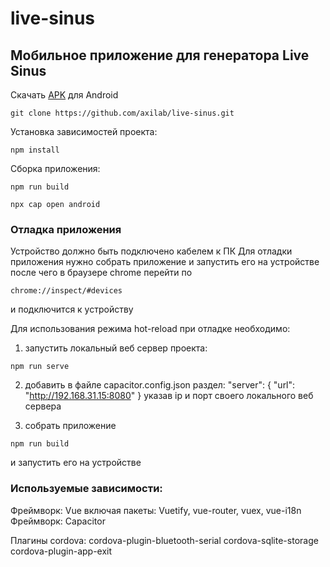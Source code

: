 # live-sinus

## Мобильное приложение для генератора Live Sinus 

Скачать [APK](/android/app/release/app-release.apk) для Android

```
git clone https://github.com/axilab/live-sinus.git
```

Установка зависимостей проекта:
```
npm install
```

Сборка приложения:
```
npm run build
```

```
npx cap open android
```

### Отладка приложения
Устройство должно быть подключено кабелем к ПК
Для отладки приложения нужно собрать приложение и запустить его на устройстве после чего в браузере chrome перейти по
```
chrome://inspect/#devices
```
и подключится к устройству

Для использования режима hot-reload при отладке необходимо: 
1. запустить локальный веб сервер проекта:
```
npm run serve
```

2. добавить в файле capacitor.config.json раздел:
           "server": {
             "url": "http://192.168.31.15:8080"
           }
указав ip и порт своего локального веб сервера

3. собрать приложение
```
npm run build
```
и запустить его на устройстве 

### Используемые зависимости:
Фреймворк: Vue включая пакеты: Vuetify, vue-router, vuex, vue-i18n
Фреймворк: Capacitor

Плагины cordova:
cordova-plugin-bluetooth-serial
cordova-sqlite-storage
cordova-plugin-app-exit

